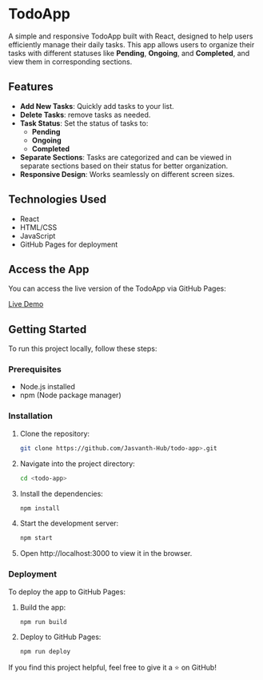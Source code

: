 # TodoApp

A simple and responsive TodoApp built with React, designed to help users efficiently manage their daily tasks. This app allows users to organize their tasks with different statuses like **Pending**, **Ongoing**, and **Completed**, and view them in corresponding sections.

## Features

- **Add New Tasks**: Quickly add tasks to your list.
- **Delete Tasks**: remove tasks as needed.
- **Task Status**: Set the status of tasks to:
  - **Pending**
  - **Ongoing**
  - **Completed**
- **Separate Sections**: Tasks are categorized and can be viewed in separate sections based on their status for better organization.
- **Responsive Design**: Works seamlessly on different screen sizes.

## Technologies Used

- React
- HTML/CSS
- JavaScript
- GitHub Pages for deployment

## Access the App

You can access the live version of the TodoApp via GitHub Pages:

[Live Demo](https://Jasvanth-Hub.github.io/todo-app/)

## Getting Started

To run this project locally, follow these steps:

### Prerequisites

- Node.js installed
- npm (Node package manager)

### Installation

1. Clone the repository:
   ```bash
   git clone https://github.com/Jasvanth-Hub/todo-app>.git
   ```

2. Navigate into the project directory:
   ```bash
   cd <todo-app>
   ```

3. Install the dependencies:
   ```bash
   npm install
   ```

4. Start the development server:
   ```bash
   npm start
   ```

5. Open http://localhost:3000 to view it in the browser.


### Deployment

To deploy the app to GitHub Pages:

1. Build the app:
   ```bash
   npm run build
   ```

2. Deploy to GitHub Pages:
   ```bash
   npm run deploy
   ```


If you find this project helpful, feel free to give it a ⭐ on GitHub!